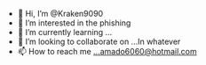 - 👋 Hi, I’m @Kraken9090
- 👀 I’m interested in the phishing 
- 🌱 I’m currently learning ...
- 💞️ I’m looking to collaborate on ...In whatever
- 📫 How to reach me ...amado6060@hotmail.com

<!---
Kraken9090/Kraken9090 is a ✨ special ✨ repository because its `README.md` (this file) appears on your GitHub profile.
You can click the Preview link to take a look at your changes.
--->
